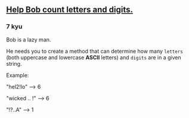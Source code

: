 <h2><a href=https://www.codewars.com/kata/5738f5ea9545204cec000155/train/csharp target="_blank">Help Bob count letters and digits.</a></h2><h3>7 kyu</h3><p>Bob is a lazy man. </p><p>He needs you to create a method that can determine how many <code>letters</code> (both uppercase and lowercase <strong>ASCII</strong> letters) and <code>digits</code> are in a given string.</p><p>Example:</p><p>"hel2!lo" --&gt; 6</p><p>"wicked .. !" --&gt; 6</p><p>"!?..A" --&gt; 1</p>